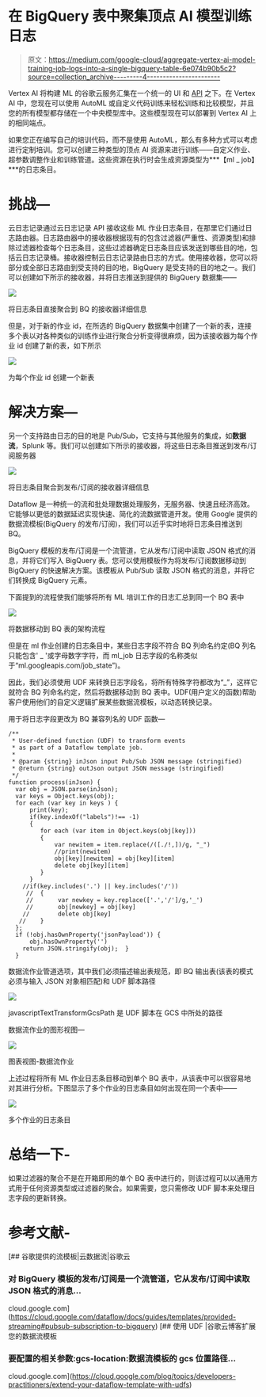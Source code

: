 # 在 BigQuery 表中聚集顶点 AI 模型训练日志

> 原文：<https://medium.com/google-cloud/aggregate-vertex-ai-model-training-job-logs-into-a-single-bigquery-table-6e074b90b5c2?source=collection_archive---------4----------------------->

Vertex AI 将构建 ML 的谷歌云服务汇集在一个统一的 UI 和 [API](https://googleapis.dev/python/aiplatform/latest/index.html) 之下。在 Vertex AI 中，您现在可以使用 AutoML 或自定义代码训练来轻松训练和比较模型，并且您的所有模型都存储在一个中央模型库中。这些模型现在可以部署到 Vertex AI 上的相同端点。

如果您正在编写自己的培训代码，而不是使用 AutoML，那么有多种方式可以考虑进行定制培训。您可以创建三种类型的顶点 AI 资源来进行训练——自定义作业、超参数调整作业和训练管道。这些资源在执行时会生成资源类型为***【ml _ job】***的日志条目。

# **挑战—**

云日志记录通过云日志记录 API 接收这些 ML 作业日志条目，在那里它们通过日志路由器。日志路由器中的接收器根据现有的包含过滤器(严重性、资源类型)和排除过滤器检查每个日志条目，这些过滤器确定日志条目应该发送到哪些目的地，包括云日志记录桶。接收器控制云日志记录路由日志的方式。使用接收器，您可以将部分或全部日志路由到受支持的目的地，BigQuery 是受支持的目的地之一。我们可以创建如下所示的接收器，并将日志推送到提供的 BigQuery 数据集——

![](img/6416c153c6daf548821c5bd41a98e763.png)

将日志条目直接聚合到 BQ 的接收器详细信息

但是，对于新的作业 id，在所选的 BigQuery 数据集中创建了一个新的表，连接多个表以对各种类似的训练作业进行聚合分析变得很麻烦，因为该接收器为每个作业 id 创建了新的表，如下所示

![](img/4e7e9bc9a8f80e48ca284efff9ca96c2.png)

为每个作业 id 创建一个新表

# 解决方案—

另一个支持路由日志的目的地是 Pub/Sub，它支持与其他服务的集成，如**数据流**，Splunk 等。我们可以创建如下所示的接收器，将这些日志条目推送到发布/订阅服务器

![](img/6fb77aae82ebd371a643b169a403134d.png)

将日志条目聚合到发布/订阅的接收器详细信息

Dataflow 是一种统一的流和批处理数据处理服务，无服务器、快速且经济高效。它能够以更低的数据延迟实现快速、简化的流数据管道开发。使用 Google 提供的数据流模板(BigQuery 的发布/订阅)，我们可以近乎实时地将日志条目推送到 BQ。

BigQuery 模板的发布/订阅是一个流管道，它从发布/订阅中读取 JSON 格式的消息，并将它们写入 BigQuery 表。您可以使用模板作为将发布/订阅数据移动到 BigQuery 的快速解决方案。该模板从 Pub/Sub 读取 JSON 格式的消息，并将它们转换成 BigQuery 元素。

下面提到的流程使我们能够将所有 ML 培训工作的日志汇总到同一个 BQ 表中

![](img/2ea29ea0b0019d378e227c1188e5baa5.png)

将数据移动到 BQ 表的架构流程

但是在 ml 作业创建的日志条目中，某些日志字段不符合 BQ 列命名约定(BQ 列名只能包含' _ '或字母数字字符，而 ml_job 日志字段的名称类似于“ml.googleapis.com/job_state”)。

因此，我们必须使用 UDF 来转换日志字段名，将所有特殊字符都改为“_”，这样它就符合 BQ 列命名约定，然后将数据移动到 BQ 表中。UDF(用户定义的函数)帮助客户使用他们的自定义逻辑扩展某些数据流模板，以动态转换记录。

用于将日志字段更改为 BQ 兼容列名的 UDF 函数—

```
/**
 * User-defined function (UDF) to transform events
 * as part of a Dataflow template job.
 *
 * @param {string} inJson input Pub/Sub JSON message (stringified)
 * @return {string} outJson output JSON message (stringified)
 */
function process(inJson) {
  var obj = JSON.parse(inJson);
  var keys = Object.keys(obj);
  for each (var key in keys ) {
      print(key);
      if(key.indexOf("labels")!== -1)
      {
         for each (var item in Object.keys(obj[key]))
         {
             var newitem = item.replace(/([./!,])/g, "_")
             //print(newitem)
             obj[key][newitem] = obj[key][item]
             delete obj[key][item]
         }
      }
    //if(key.includes('.') || key.includes('/'))
     //  {
     //       var newkey = key.replace(['.','/']/g,'_')
     //       obj[newkey] = obj[key]
    //        delete obj[key]
   //    }
  };
  if (!obj.hasOwnProperty('jsonPayload')) {
      obj.hasOwnProperty('')
    return JSON.stringify(obj);  }
  }
```

数据流作业管道选项，其中我们必须描述输出表规范，即 BQ 输出表(该表的模式必须与输入 JSON 对象相匹配)和 UDF 脚本路径

![](img/d1aed95bdafd5d8e5718e44e10b4df10.png)

javascriptTextTransformGcsPath 是 UDF 脚本在 GCS 中所处的路径

数据流作业的图形视图—

![](img/e56cc1cda98aeb030ea0d1ae2eaf1dba.png)

图表视图-数据流作业

上述过程将所有 ML 作业日志条目移动到单个 BQ 表中，从该表中可以很容易地对其进行分析。下图显示了多个作业的日志条目如何出现在同一个表中——

![](img/c569f7644c59b46ade0eebe8b3a2eeaa.png)

多个作业的日志条目

# 总结一下-

如果过滤器的聚合不是在开箱即用的单个 BQ 表中进行的，则该过程可以以通用方式用于任何资源类型或过滤器的聚合。如果需要，您只需修改 UDF 脚本来处理日志字段的更新转换。

# 参考文献-

[](https://cloud.google.com/dataflow/docs/guides/templates/provided-streaming#pubsub-subscription-to-bigquery) [## 谷歌提供的流模板|云数据流|谷歌云

### 对 BigQuery 模板的发布/订阅是一个流管道，它从发布/订阅中读取 JSON 格式的消息…

cloud.google.com](https://cloud.google.com/dataflow/docs/guides/templates/provided-streaming#pubsub-subscription-to-bigquery) [](https://cloud.google.com/blog/topics/developers-practitioners/extend-your-dataflow-template-with-udfs) [## 使用 UDF |谷歌云博客扩展您的数据流模板

### 要配置的相关参数:gcs-location:数据流模板的 gcs 位置路径…

cloud.google.com](https://cloud.google.com/blog/topics/developers-practitioners/extend-your-dataflow-template-with-udfs)